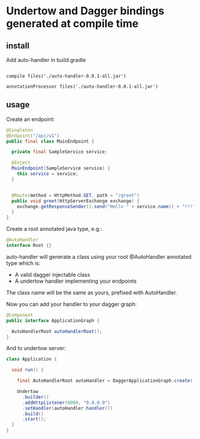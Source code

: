 # Undertow and Dagger bindings generated at compile time

## install

Add auto-handler in build.gradle

```grrovy

compile files('./auto-handler-0.0.1-all.jar')

annotationProcessor files('./auto-handler-0.0.1-all.jar')
```
## usage

Create an endpoint:

```java
@Singleton
@Endpoint("/api/v1")
public final class MainEndpoint {

  private final SampleService service;

  @Inject
  MainEndpoint(SampleService service) {
    this.service = service;
  }


  @Route(method = HttpMethod.GET, path = "/greet")
  public void greet(HttpServerExchange exchange) {
    exchange.getResponseSender().send("Hello " + service.name() + "!!!");
  }
}
```

Create a root annotated java type, e.g.:

```java
@AutoHandler
interface Root {}
```

auto-handler will generate a class using your root @AutoHandler annotated type which is:

- A valid dagger injectable class
- A undertow handler implementing your endpoints

The class name will be the same as yours, prefixed with AutoHandler.

Now you can add your handler to your dagger graph:

```java
@Component
public interface ApplicationGraph {

  AutoHandlerRoot autoHandlerRoot();
}
```

And to undertow server:

```java
class Application {

  void run() {

    final AutoHandlerRoot autoHandler = DaggerApplicationGraph.create().autoHandlerRoot();

    Undertow
      .builder()
      .addHttpListener(8000, "0.0.0.0")
      .setHandler(autoHandler.handler())
      .build()
      .start();
  }
}

